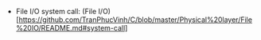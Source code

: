 * File I/O system call: (File I/O)[https://github.com/TranPhucVinh/C/blob/master/Physical%20layer/File%20IO/README.md#system-call]